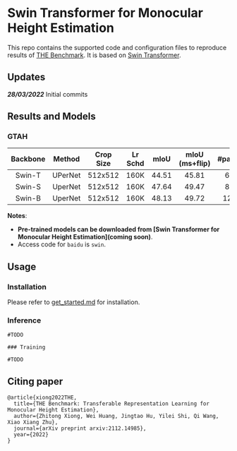 # Swin Transformer for Monocular Height Estimation

This repo contains the supported code and configuration files to reproduce results of [THE Benchmark](https://arxiv.org/abs/2112.14985). It is based on [Swin Transformer](https://arxiv.org/abs/2103.14030).

## Updates

***28/03/2022*** Initial commits

## Results and Models

### GTAH

| Backbone | Method | Crop Size | Lr Schd | mIoU | mIoU (ms+flip) | #params | FLOPs | config | log | model |
| :---: | :---: | :---: | :---: | :---: | :---: | :---: | :---: | :---: | :---: | :---: |
| Swin-T | UPerNet | 512x512 | 160K | 44.51 | 45.81 | 60M | 945G | [config](configs/swin/upernet_swin_tiny_patch4_window7_512x512_160k_ade20k.py) | [github](https://github.com/SwinTransformer/storage/releases/download/v1.0.1/upernet_swin_tiny_patch4_window7_512x512.log.json)/[baidu](https://pan.baidu.com/s/1dq0DdS17dFcmAzHlM_1rgw) | [github](https://github.com/SwinTransformer/storage/releases/download/v1.0.1/upernet_swin_tiny_patch4_window7_512x512.pth)/[baidu](https://pan.baidu.com/s/17VmmppX-PUKuek9T5H3Iqw) |
| Swin-S | UperNet | 512x512 | 160K | 47.64 | 49.47 | 81M | 1038G | [config](configs/swin/upernet_swin_small_patch4_window7_512x512_160k_ade20k.py) | [github](https://github.com/SwinTransformer/storage/releases/download/v1.0.1/upernet_swin_small_patch4_window7_512x512.log.json)/[baidu](https://pan.baidu.com/s/1ko3SVKPzH9x5B7SWCFxlig) | [github](https://github.com/SwinTransformer/storage/releases/download/v1.0.1/upernet_swin_small_patch4_window7_512x512.pth)/[baidu](https://pan.baidu.com/s/184em63etTMsf0cR_NX9zNg) |
| Swin-B | UperNet | 512x512 | 160K | 48.13 | 49.72 | 121M | 1188G | [config](configs/swin/upernet_swin_base_patch4_window7_512x512_160k_ade20k.py) | [github](https://github.com/SwinTransformer/storage/releases/download/v1.0.1/upernet_swin_base_patch4_window7_512x512.log.json)/[baidu](https://pan.baidu.com/s/1YlXXiB3GwUKhHobUajlIaQ) | [github](https://github.com/SwinTransformer/storage/releases/download/v1.0.1/upernet_swin_base_patch4_window7_512x512.pth)/[baidu](https://pan.baidu.com/s/12B2dY_niMirwtu64_9AMbg) |

**Notes**: 

- **Pre-trained models can be downloaded from [Swin Transformer for Monocular Height Estimation](coming soon)**.
- Access code for `baidu` is `swin`.

## Usage

### Installation

Please refer to [get_started.md](https://github.com/open-mmlab/mmsegmentation/blob/master/docs/get_started.md#installation) for installation.

### Inference
```
#TODO

### Training

#TODO
```

## Citing paper
```
@article{xiong2022THE,
  title={THE Benchmark: Transferable Representation Learning for Monocular Height Estimation},
  author={Zhitong Xiong, Wei Huang, Jingtao Hu, Yilei Shi, Qi Wang, Xiao Xiang Zhu},
  journal={arXiv preprint arxiv:2112.14985},
  year={2022}
}
```


